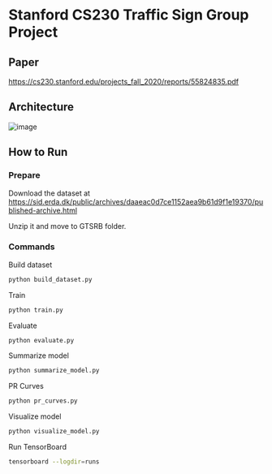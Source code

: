 # Stanford CS230 Traffic Sign Group Project

## Paper

https://cs230.stanford.edu/projects_fall_2020/reports/55824835.pdf


## Architecture

![image](https://user-images.githubusercontent.com/3375461/104818404-65081580-5862-11eb-9bf9-ffac3ef5a3a1.png)

## How to Run

### Prepare

Download the dataset at https://sid.erda.dk/public/archives/daaeac0d7ce1152aea9b61d9f1e19370/published-archive.html

Unzip it and move to GTSRB folder.

### Commands

Build dataset

```bash
python build_dataset.py
```

Train

```bash
python train.py
```

Evaluate

```bash
python evaluate.py
```

Summarize model

```bash
python summarize_model.py
```

PR Curves

```bash
python pr_curves.py
```

Visualize model

```bash
python visualize_model.py
```

Run TensorBoard

```bash
tensorboard --logdir=runs
```
